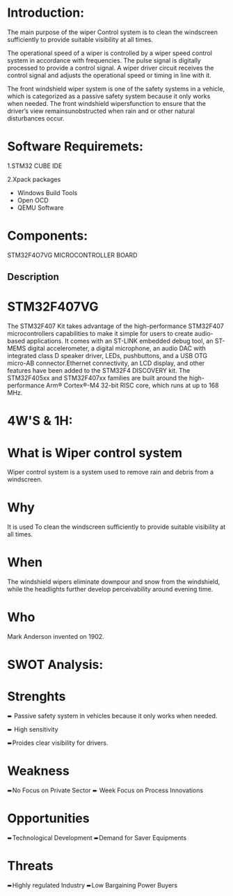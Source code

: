 # Introduction:

The main purpose of the wiper Control system is to clean the windscreen sufficiently to provide suitable visibility at all times.

The operational speed of a wiper is controlled by a wiper speed control system in accordance with frequencies. The pulse signal is digitally processed to provide a control signal. A wiper driver circuit receives the control signal and adjusts the operational speed or timing in line with it.

The front windshield wiper system is one of the safety systems in a vehicle, which is categorized as a passive safety system because it only works when needed. The front windshield wipersfunction to ensure that the driver’s view remainsunobstructed when rain and or other natural disturbances occur.

# Software Requiremets:
1.STM32 CUBE IDE

2.Xpack packages
  * Windows Build Tools
  * Open OCD
  * QEMU Software
# Components:
STM32F4O7VG MICROCONTROLLER BOARD
## Description
# STM32F407VG
The STM32F407 Kit takes advantage of the high-performance STM32F407 microcontrollers capabilities to make it simple for users to create audio-based applications. It comes with an ST-LINK embedded debug tool, an ST-MEMS digital accelerometer, a digital microphone, an audio DAC with integrated class D speaker driver, LEDs, pushbuttons, and a USB OTG micro-AB connector.Ethernet connectivity, an LCD display, and other features have been added to the STM32F4 DISCOVERY kit. The STM32F405xx and STM32F407xx families are built around the high-performance Arm® Cortex®-M4 32-bit RISC core, which runs at up to 168 MHz.
# 4W'S & 1H:
# What is Wiper control system
 Wiper control system is a system used to remove rain and debris from a windscreen.

# Why
 It is used To clean the windscreen sufficiently to provide suitable visibility at all times.
# When
The windshield wipers eliminate downpour and snow from the windshield, while the headlights further develop perceivability around evening time.

# Who
Mark Anderson invented on 1902.
# SWOT Analysis:

# Strenghts

 ➨ Passive safety system in vehicles because it only works when needed.
 
 ➨ High sensitivity
 
 ➨Proides clear visibility for drivers.
 # Weakness
 ➨No Focus on Private Sector
 ➨ Week Focus on Process Innovations
 # Opportunities
 ➨Technological Development
 ➨Demand for Saver Equipments
 # Threats
 ➨Highly regulated Industry
 ➨Low Bargaining Power Buyers









